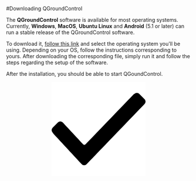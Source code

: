 #Downloading QGroundControl

The **QGroundControl** software is available for most operating systems. Currently, **Windows**, **MacOS**, **Ubuntu Linux** and **Android** (5.1 or later) can run a stable release of the QGroundControl software.

To download it, [follow this link](https://docs.qgroundcontrol.com/en/getting_started/download_and_install.html) and select the operating system you'll be using. Depending on your OS, follow the instructions corresponding to yours. After downloading the corresponding file, simply run it and follow the steps regarding the setup of the software. 

After the installation, you should be able to start QGoundControl.

<p align="center">
  <img src="./images/check.png?raw=true" alt="Checkmark"/>
</p>
